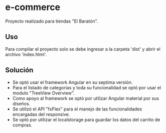 # e-commerce

Proyecto realizado para tiendas "El Baratón”.

## Uso

Para compilar el proyecto solo se debe ingresar a la carpeta 'dist' y abrir el archivo 'index.html'.

## Solución

- Se optó usar el framework Angular en su septima versión.
- Para el listado de categorías y toda su funcionalidad se optó por usar el modulo "TreeView Overview".
- Como apoyo al framework se optó por utilizar Angular material por sus diseños.
- Se utilizó el API "fxFlex" para el manejo de las funcionalidades encargadas del responsive.
- Se optó por utilizar el localstorage para guardar los datos del carrito de compras.
